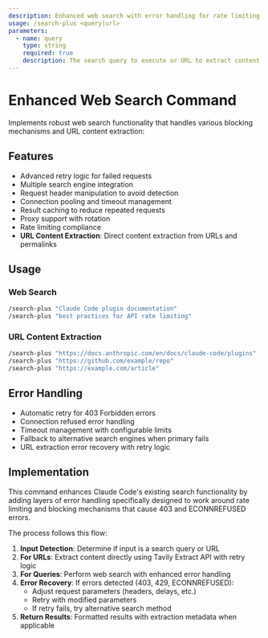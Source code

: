 ```yaml
---
description: Enhanced web search with error handling for rate limiting and blocking
usage: /search-plus <query|url>
parameters:
  - name: query
    type: string
    required: true
    description: The search query to execute or URL to extract content from
---
```


# Enhanced Web Search Command

Implements robust web search functionality that handles various blocking mechanisms and URL content extraction:

## Features

- Advanced retry logic for failed requests
- Multiple search engine integration
- Request header manipulation to avoid detection
- Connection pooling and timeout management
- Result caching to reduce repeated requests
- Proxy support with rotation
- Rate limiting compliance
- **URL Content Extraction**: Direct content extraction from URLs and permalinks

## Usage

### Web Search
```bash
/search-plus "Claude Code plugin documentation"
/search-plus "best practices for API rate limiting"
```

### URL Content Extraction
```bash
/search-plus "https://docs.anthropic.com/en/docs/claude-code/plugins"
/search-plus "https://github.com/example/repo"
/search-plus "https://example.com/article"
```

## Error Handling

- Automatic retry for 403 Forbidden errors
- Connection refused error handling
- Timeout management with configurable limits
- Fallback to alternative search engines when primary fails
- URL extraction error recovery with retry logic

## Implementation

This command enhances Claude Code's existing search functionality by adding layers of error handling specifically designed to work around rate limiting and blocking mechanisms that cause 403 and ECONNREFUSED errors.

The process follows this flow:
1. **Input Detection**: Determine if input is a search query or URL
2. **For URLs**: Extract content directly using Tavily Extract API with retry logic
3. **For Queries**: Perform web search with enhanced error handling
4. **Error Recovery**: If errors detected (403, 429, ECONNREFUSED):
   - Adjust request parameters (headers, delays, etc.)
   - Retry with modified parameters
   - If retry fails, try alternative search method
5. **Return Results**: Formatted results with extraction metadata when applicable